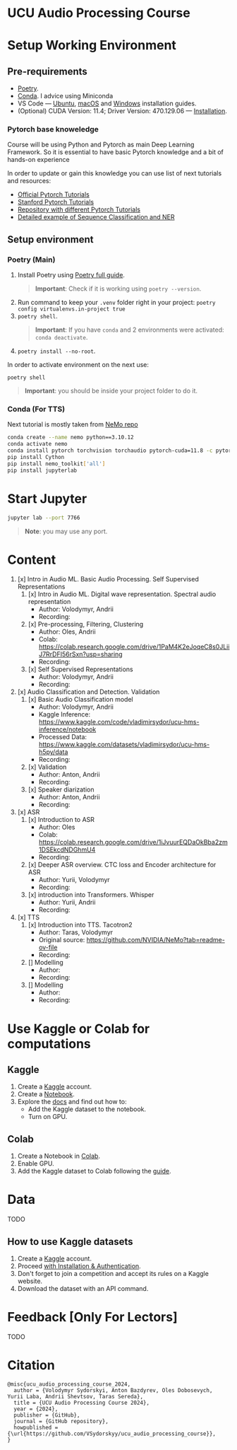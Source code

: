# UCU Audio Processing Course

# Setup Working Environment  

## Pre-requirements 

- [Poetry](https://python-poetry.org/docs/#installation).
- [Conda](https://conda.io/projects/conda/en/latest/user-guide/install/index.html). I advice using Miniconda
- VS Code — [Ubuntu](https://code.visualstudio.com/docs/setup/linux), [macOS](https://code.visualstudio.com/docs/setup/mac) and [Windows](https://code.visualstudio.com/docs/setup/windows) installation guides.
- (Optional) CUDA Version: 11.4; Driver Version: 470.129.06 — [Installation](https://docs.nvidia.com/cuda/cuda-installation-guide-linux/index.html).

### Pytorch base knoweledge 

Course will be using Python and Pytorch as main Deep Learning Framework. So it is essential to have basic Pytorch knowledge and a bit of hands-on experience

In order to update or gain this knowledge you can use list of next tutorials and resources:
- [Official Pytorch Tutorials](https://pytorch.org/tutorials/)
- [Stanford Pytorch Tutorials](https://web.stanford.edu/class/archive/cs/cs224n/cs224n.1214/materials/CS224N_PyTorch_Tutorial.html)
- [Repository with different Pytorch Tutorials](https://github.com/yunjey/pytorch-tutorial)
- [Detailed example of Sequence Classification and NER](https://github.com/VSydorskyy/iasa_nlp_course/blob/main/Lecture_4/Recurrent_models.ipynb)

## Setup environment 

### Poetry (Main)

1. Install Poetry using [Poetry full guide](https://python-poetry.org/docs/#installation).
    > **Important**: Check if it is working using `poetry --version`.
2. Run command to keep your `.venv` folder right in your project: `poetry config virtualenvs.in-project true`
3. `poetry shell`.
    > **Important**: If you have `conda` and 2 environments were activated: `conda deactivate`.
4. `poetry install --no-root`.

In order to activate environment on the next use:

`poetry shell`

> **Important**: you should be inside your project folder to do it.

### Conda (For TTS)

Next tutorial is mostly taken from [NeMo repo](https://github.com/NVIDIA/NeMo?tab=readme-ov-file#conda)

```bash
conda create --name nemo python==3.10.12
conda activate nemo
conda install pytorch torchvision torchaudio pytorch-cuda=11.8 -c pytorch -c nvidia
pip install Cython
pip install nemo_toolkit['all']
pip install jupyterlab
```

# Start Jupyter

```bash
jupyter lab --port 7766
```

> **Note**: you may use any port.

# Content 

1. [x] Intro in Audio ML. Basic Audio Processing. Self Supervised Representations
    1. [x] Intro in Audio ML. Digital wave representation. Spectral audio representation
        - Author: Volodymyr, Andrii
        - Recording: 
    2. [x] Pre-processing, Filtering, Clustering
        - Author: Oles, Andrii
        - Colab: https://colab.research.google.com/drive/1PaM4K2eJoqeC8s0JLiiJ7RrDFI56rSxn?usp=sharing
        - Recording:
    3. [x] Self Supervised Representations
        - Author: Volodymyr, Andrii
        - Recording:
2. [x] Audio Classification and Detection. Validation
    1. [x] Basic Audio Classification model
        - Author: Volodymyr, Andrii
        - Kaggle Inference: https://www.kaggle.com/code/vladimirsydor/ucu-hms-inference/notebook
        - Processed Data: https://www.kaggle.com/datasets/vladimirsydor/ucu-hms-h5py/data
        - Recording: 
    2. [x] Validation 
        - Author: Anton, Andrii
        - Recording:
    3. [x] Speaker diarization 
        - Author: Anton, Andrii
        - Recording:
3. [x] ASR
    1. [x] Introduction to ASR
        - Author: Oles
        - Colab: https://colab.research.google.com/drive/1iJvuurEQDaOkBba2zm1DSEkcdNDGhmU4
        - Recording:
    2. [x] Deeper ASR overview. CTC loss and Encoder architecture for ASR
        - Author: Yurii, Volodymyr
        - Recording:
    3. [x] introduction into Transformers. Whisper
        - Author: Yurii, Andrii
        - Recording:
4. [x] TTS
    1. [x] Introduction into TTS. Tacotron2
        - Author: Taras, Volodymyr
        - Original source: https://github.com/NVIDIA/NeMo?tab=readme-ov-file
        - Recording:
    2. [] Modelling
        - Author: 
        - Recording:
    3. [] Modelling
        - Author: 
        - Recording:

# Use Kaggle or Colab for computations

## Kaggle 

1. Create a [Kaggle](https://www.kaggle.com/) account.
2. Create a [Notebook](https://www.kaggle.com/code).
3. Explore the [docs](https://www.kaggle.com/docs/notebooks) and find out how to:
    - Add the Kaggle dataset to the notebook.
    - Turn on GPU.

## Colab 

1. Create a Notebook in [Colab](https://colab.research.google.com/).
2. Enable GPU.
3. Add the Kaggle dataset to Colab following the [guide](https://www.geeksforgeeks.org/how-to-import-kaggle-datasets-directly-into-google-colab/).

# Data

TODO

## How to use Kaggle datasets

1. Create a [Kaggle](https://www.kaggle.com/) account.
2. Proceed [with Installation & Authentication](https://www.kaggle.com/docs/api#getting-started-installation-&-authentication).
3. Don't forget to join a competition and accept its rules on a Kaggle website.
4. Download the dataset with an API command.

# Feedback [Only For Lectors]

TODO

# Citation

```
@misc{ucu_audio_processing_course_2024,
  author = {Volodymyr Sydorskyi, Anton Bazdyrev, Oles Dobosevych, Yurii Laba, Andrii Shevtsov, Taras Sereda},
  title = {UCU Audio Processing Course 2024},
  year = {2024},
  publisher = {GitHub},
  journal = {GitHub repository},
  howpublished = {\url{https://github.com/VSydorskyy/ucu_audio_processing_course}},
}
```
